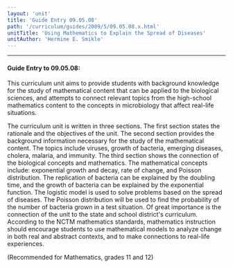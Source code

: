 ```yaml
---
layout: 'unit'
title: 'Guide Entry 09.05.08'
path: '/curriculum/guides/2009/5/09.05.08.x.html'
unitTitle: 'Using Mathematics to Explain the Spread of Diseases'
unitAuthor: 'Hermine E. Smikle'
---
```


<body>
<hr/>
 <h4>
  Guide Entry to 09.05.08:
 </h4>
 This curriculum unit aims to provide students with background knowledge for the study of mathematical content that can be applied to the biological sciences, and attempts to connect relevant topics from the high-school mathematics content to the concepts in microbiology that affect real-life situations.
<p>
  The curriculum unit is written in three sections. The first section states the rationale and the objectives of the unit. The second section provides the background information necessary for the study of the mathematical content. The topics include viruses, growth of bacteria, emerging diseases, cholera, malaria, and immunity. The third section shows the connection of the biological concepts and mathematics. The mathematical concepts include: exponential growth and decay, rate of change, and Poisson distribution. The replication of bacteria can be explained by the doubling time, and the growth of bacteria can be explained by the exponential function. The logistic model is used to solve problems based on the spread of diseases. The Poisson distribution will be used to find the probability of the number of bacteria grown in a test situation. Of great importance is the connection of the unit to the state and school district's curriculum. According to the NCTM mathematics standards, mathematics instruction should encourage students to use mathematical models to analyze change in both real and abstract contexts, and to make connections to real-life experiences.
 </p>
<p>
  (Recommended for Mathematics, grades 11 and 12)
 </p>

</body>
